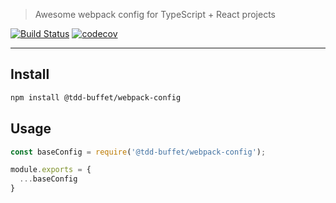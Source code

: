 > Awesome webpack config for TypeScript + React projects

[![Build Status](https://travis-ci.com/NiGhTTraX/tdd-buffet.svg?branch=master)](https://travis-ci.com/NiGhTTraX/tdd-buffet) [![codecov](https://codecov.io/gh/NiGhTTraX/tdd-buffet/branch/master/graph/badge.svg)](https://codecov.io/gh/NiGhTTraX/tdd-buffet)

----

## Install

```sh
npm install @tdd-buffet/webpack-config
```

## Usage

```js
const baseConfig = require('@tdd-buffet/webpack-config');

module.exports = {
  ...baseConfig
}
```
